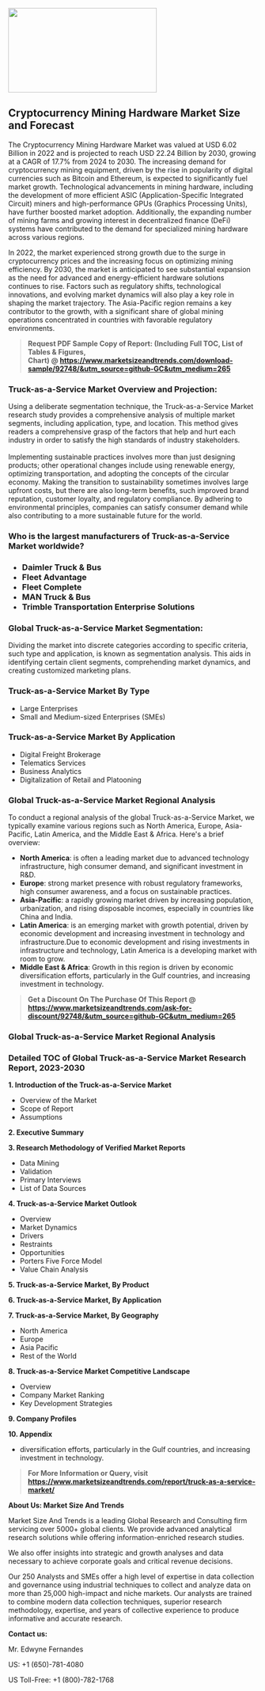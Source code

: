 <p><img class="alignnone size-medium wp-image-20088" src="https://ffe5etoiles.com/wp-content/uploads/2024/12/MST1-300x171.png" alt="" width="300" height="171" /></p><h2>Cryptocurrency Mining Hardware Market Size and Forecast</h2><p>The Cryptocurrency Mining Hardware Market was valued at USD 6.02 Billion in 2022 and is projected to reach USD 22.24 Billion by 2030, growing at a CAGR of 17.7% from 2024 to 2030. The increasing demand for cryptocurrency mining equipment, driven by the rise in popularity of digital currencies such as Bitcoin and Ethereum, is expected to significantly fuel market growth. Technological advancements in mining hardware, including the development of more efficient ASIC (Application-Specific Integrated Circuit) miners and high-performance GPUs (Graphics Processing Units), have further boosted market adoption. Additionally, the expanding number of mining farms and growing interest in decentralized finance (DeFi) systems have contributed to the demand for specialized mining hardware across various regions.</p><p>In 2022, the market experienced strong growth due to the surge in cryptocurrency prices and the increasing focus on optimizing mining efficiency. By 2030, the market is anticipated to see substantial expansion as the need for advanced and energy-efficient hardware solutions continues to rise. Factors such as regulatory shifts, technological innovations, and evolving market dynamics will also play a key role in shaping the market trajectory. The Asia-Pacific region remains a key contributor to the growth, with a significant share of global mining operations concentrated in countries with favorable regulatory environments.</p></p><blockquote id="" class=""><strong>Request PDF Sample Copy of Report: (Including Full TOC, List of Tables &amp; Figures, Chart)&nbsp;@&nbsp;<strong><a href="https://www.marketsizeandtrends.com/download-sample/92748/&utm_source=github-GC&utm_medium=265" target="_blank">https://www.marketsizeandtrends.com/download-sample/92748/&utm_source=github-GC&utm_medium=265</a></strong></strong></blockquote><h3 id="" class="">Truck-as-a-Service Market&nbsp;Overview and Projection:</h3><p id="" class="">Using a deliberate segmentation technique, the Truck-as-a-Service Market research study provides a comprehensive analysis of multiple market segments, including application, type, and location. This method gives readers a comprehensive grasp of the factors that help and hurt each industry in order to satisfy the high standards of industry stakeholders. <br /> <br />Implementing sustainable practices involves more than just designing products; other operational changes include using renewable energy, optimizing transportation, and adopting the concepts of the circular economy. Making the transition to sustainability sometimes involves large upfront costs, but there are also long-term benefits, such improved brand reputation, customer loyalty, and regulatory compliance. By adhering to environmental principles, companies can satisfy consumer demand while also contributing to a more sustainable future for the world.</p><h3 id="" class="">Who is the largest manufacturers of&nbsp;Truck-as-a-Service Market worldwide?</h3><h3 class=""><p><ul><li>Daimler Truck & Bus </li><li> Fleet Advantage </li><li> Fleet Complete </li><li> MAN Truck & Bus </li><li> Trimble Transportation Enterprise Solutions</li></ul></p></h3><h3 id="" class="">Global&nbsp;Truck-as-a-Service Market Segmentation:</h3><p id="" class="">Dividing the market into discrete categories according to specific criteria, such type and application, is known as segmentation analysis. This aids in identifying certain client segments, comprehending market dynamics, and creating customized marketing plans.</p><h3 id="" class="">Truck-as-a-Service Market&nbsp;By Type</h3><p><p><ul><li>Large Enterprises </li><li> Small and Medium-sized Enterprises (SMEs)</p></li></ul></p></p><h3 id="" class="">Truck-as-a-Service Market&nbsp;By Application</h3><p class=""><p><ul><li>Digital Freight Brokerage </li><li> Telematics Services </li><li> Business Analytics </li><li> Digitalization of Retail and Platooning</li></ul></p></p><h3 id="" class="">Global Truck-as-a-Service Market Regional Analysis</h3><p id="" class="">To conduct a regional analysis of the global Truck-as-a-Service Market, we typically examine various regions such as North America, Europe, Asia-Pacific, Latin America, and the Middle East &amp; Africa. Here's a brief overview:</p><ul><li><strong>North America</strong>: is often a leading market due to advanced technology infrastructure, high consumer demand, and significant investment in R&amp;D.</li><li><strong>Europe</strong>: strong market presence with robust regulatory frameworks, high consumer awareness, and a focus on sustainable practices.</li><li><strong>Asia-Pacific</strong>: a rapidly growing market driven by increasing population, urbanization, and rising disposable incomes, especially in countries like China and India.</li><li><strong>Latin America</strong>: is an emerging market with growth potential, driven by economic development and increasing investment in technology and infrastructure.Due to economic development and rising investments in infrastructure and technology, Latin America is a developing market with room to grow.</li><li><strong>Middle East &amp; Africa</strong>: Growth in this region is driven by economic diversification efforts, particularly in the Gulf countries, and increasing investment in technology.</li></ul><blockquote id="" class=""><strong>Get a Discount On The Purchase Of This Report @ <strong><a href="https://www.marketsizeandtrends.com/ask-for-discount/92748/&utm_source=github-GC&utm_medium=265" target="_blank">https://www.marketsizeandtrends.com/ask-for-discount/92748/&utm_source=github-GC&utm_medium=265</a></strong></strong></blockquote><h3 id="" class="">Global Truck-as-a-Service Market Regional Analysis</h3><h3 id="" class="">Detailed TOC of Global Truck-as-a-Service Market Research Report, 2023-2030</h3><p id="" class=""><strong>1. Introduction of the Truck-as-a-Service Market</strong></p><ul><li>Overview of the Market</li><li>Scope of Report</li><li>Assumptions</li></ul><p id="" class=""><strong>2. Executive Summary</strong></p><p id="" class=""><strong>3. Research Methodology of Verified Market Reports</strong></p><ul><li>Data Mining</li><li>Validation</li><li>Primary Interviews</li><li>List of Data Sources</li></ul><p id="" class=""><strong>4. Truck-as-a-Service Market Outlook</strong></p><ul><li>Overview</li><li>Market Dynamics</li><li>Drivers</li><li>Restraints</li><li>Opportunities</li><li>Porters Five Force Model</li><li>Value Chain Analysis</li></ul><p id="" class=""><strong>5. Truck-as-a-Service Market, By Product</strong></p><p id="" class=""><strong>6. Truck-as-a-Service Market, By Application</strong></p><p id="" class=""><strong>7. Truck-as-a-Service Market, By Geography</strong></p><ul><li>North America</li><li>Europe</li><li>Asia Pacific</li><li>Rest of the World</li></ul><p id="" class=""><strong>8. Truck-as-a-Service Market Competitive Landscape</strong></p><ul><li>Overview</li><li>Company Market Ranking</li><li>Key Development Strategies</li></ul><p id="" class=""><strong>9. Company Profiles</strong></p><p id="" class=""><strong>10. Appendix</strong></p><ul><li>diversification efforts, particularly in the Gulf countries, and increasing investment in technology.</li></ul><blockquote id="" class=""><strong>For More Information or Query, visit <strong><strong><a href="https://www.marketsizeandtrends.com/report/truck-as-a-service-market/" target="_blank">https://www.marketsizeandtrends.com/report/truck-as-a-service-market/</a></strong></strong></strong></blockquote><p id="" class=""><strong>About Us: Market Size And Trends</strong></p><p id="" class="">Market Size And Trends is a leading Global Research and Consulting firm servicing over 5000+ global clients. We provide advanced analytical research solutions while offering information-enriched research studies.</p><p id="" class="">We also offer insights into strategic and growth analyses and data necessary to achieve corporate goals and critical revenue decisions.</p><p id="" class="">Our 250 Analysts and SMEs offer a high level of expertise in data collection and governance using industrial techniques to collect and analyze data on more than 25,000 high-impact and niche markets. Our analysts are trained to combine modern data collection techniques, superior research methodology, expertise, and years of collective experience to produce informative and accurate research.</p><p id="" class=""><strong>Contact us:</strong></p><p id="" class="">Mr. Edwyne Fernandes</p><p id="" class="">US: +1 (650)-781-4080</p><p id="" class="">US Toll-Free: +1 (800)-782-1768</p>
